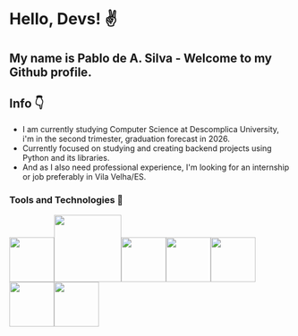# Hello, Devs! :v:	

## My name is Pablo de A. Silva - Welcome to my Github profile.
## Info :point_down:

- I am currently studying Computer Science at Descomplica University, i'm in the second trimester, graduation forecast in 2026.
- Currently focused on studying and creating backend projects using Python and its libraries.
- And as I also need professional experience, I'm looking for an internship or job preferably in Vila Velha/ES.

### Tools and Technologies :pushpin:	
<img height=80px width=80px src="https://cdn.jsdelivr.net/gh/devicons/devicon/icons/python/python-original-wordmark.svg" /><img height=120px width=120px src="https://cdn.jsdelivr.net/gh/devicons/devicon/icons/pycharm/pycharm-original-wordmark.svg" /><img height=80px width=80px src="https://cdn.jsdelivr.net/gh/devicons/devicon/icons/numpy/numpy-original.svg" /><img height=80px width=80px src="https://cdn.jsdelivr.net/gh/devicons/devicon/icons/linux/linux-original.svg" /><img height=80px width=80px src="https://cdn.jsdelivr.net/gh/devicons/devicon/icons/vscode/vscode-original-wordmark.svg" /><img height=80px width=80px src="https://cdn.jsdelivr.net/gh/devicons/devicon/icons/ubuntu/ubuntu-plain-wordmark.svg" /><img height=80px width=80px src="https://cdn.jsdelivr.net/gh/devicons/devicon/icons/javascript/javascript-original.svg" />
